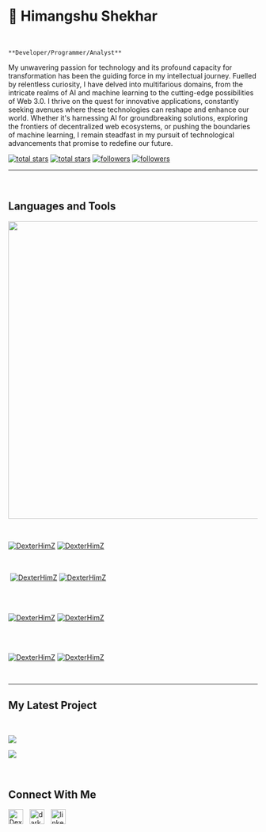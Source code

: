 <h1>🗿 Himangshu Shekhar</h1>
<br /> 

                    
`**Developer/Programmer/Analyst**`

                    

<p align="left">My unwavering passion for technology and its profound capacity for transformation has been the guiding force in my intellectual journey. Fuelled by relentless curiosity, I have delved into multifarious domains, from the intricate realms of AI and machine learning to the cutting-edge possibilities of Web 3.0. I thrive on the quest for innovative applications, constantly seeking avenues where these technologies can reshape and enhance our world. Whether it's harnessing AI for groundbreaking solutions, exploring the frontiers of decentralized web ecosystems, or pushing the boundaries of machine learning, I remain steadfast in my pursuit of technological advancements that promise to redefine our future.</p>
<p align="left"> 
  <a href="https://github.com/DexterHimZ?tab=repositories&sort=stargazers#gh-light-mode-only">
    <img alt="total stars" title="Total stars on GitHub" src="https://custom-icon-badges.demolab.com/github/stars/DexterHimZ?color=3ea97d&style=for-the-badge&labelColor=40b682&logo=star#gh-light-mode-only"/></a>
  
  <a href="https://github.com/DexterHimZ?tab=repositories&sort=stargazers#gh-dark-mode-only">
    <img alt="total stars" title="Total stars on GitHub" src="https://custom-icon-badges.demolab.com/github/stars/DexterHimZ?color=655489&style=for-the-badge&labelColor=c691e9&logo=star#gh-dark-mode-only"/></a>
  
  <a href="https://github.com/DexterHimZ?tab=followers#gh-light-mode-only">
    <img alt="followers" title="Follow me on Github" src="https://custom-icon-badges.demolab.com/github/followers/DexterHimZ?color=2c4954&labelColor=2c3e50&style=for-the-badge&logo=person-add&label=Follow&logoColor=white#gh-light-mode-only"/></a>
    
  <a href="https://github.com/DexterHimZ?tab=followers#gh-dark-mode-only">
    <img alt="followers" title="Follow me on Github" src="https://custom-icon-badges.demolab.com/github/followers/DexterHimZ?color=dacc84&labelColor=f9e692&style=for-the-badge&logo=person-add&label=Follow&logoColor=white#gh-dark-mode-only"/></a>
</p>

---
<br />

                    

<h2>Languages and Tools</h2> 
<p align="left">
<img width="600px"  src="https://skillicons.dev/icons?i=c,cpp,git,go,java,linux,react,redux,css,gtml,py,solidity,tensorflow,ts,unreal,aws&perline=9"  />
</p>
<br />

                    

<p><a href="https://github.com/DexterHimZ#gh-dark-mode-only" target="_blank"><img align="center" src="https://github-readme-stats.vercel.app/api/top-langs/?username=DexterHimZ&langs_count=6&show_icon=true&layout=compact&theme=nightowl#gh-dark-mode-only" alt="DexterHimZ" /></a>
  <a href="https://github.com/DexterHimZ#gh-light-mode-only" target="_blank"><img align="center" src="https://github-readme-stats.vercel.app/api/top-langs/?username=DexterHimZ&langs_count=6&show_icon=true&layout=compact&theme=vue#gh-light-mode-only" alt="DexterHimZ" /></a>
</p>

<br />

<p>&nbsp;<a href="https://github.com/DexterHimZ#gh-dark-mode-only" target="_blank"><img align="center" src="https://github-readme-stats.vercel.app/api?username=DexterHimZ&count_private=true&show_icons=true&theme=nightowl#gh-dark-mode-only" alt="DexterHimZ" /></a>
<a href="https://github.com/DexterHimZ#gh-light-mode-only" target="_blank"><img align="center" src="https://github-readme-stats.vercel.app/api?username=DexterHimZ&count_private=true&show_icons=true&theme=vue#gh-light-mode-only" alt="DexterHimZ" /></a>
</p> 
<br>
<br />

<p><a href="https://github.com/DexterHimZ#gh-dark-mode-only" target="_blank"><img align="center" src="https://streak-stats.demolab.com?user=DexterHimZ&theme=nightowl#gh-dark-mode-only" alt="DexterHimZ"/></a>
<a href="https://github.com/DexterHimZ#gh-light-mode-only" target="_blank"><img align="center" src="https://streak-stats.demolab.com?user=DexterHimZ&theme=vue#gh-light-mode-only" alt="DexterHimZ"/></a></p>
<br/>
<br />

<p><a href="https://github.com/DexterHimZ#gh-dark-mode-only" target="_blank"><img align="center" src="https://github-readme-activity-graph.cyclic.app/graph?username=DexterHimZ&theme=nightowl#gh-dark-mode-only" alt="DexterHimZ" /></a>
<a href="https://github.com/DexterHimZ#gh-light-mode-only" target="_blank"><img align="center" src="https://github-readme-activity-graph.cyclic.app/graph?username=DexterHimZ&theme=vue#gh-light-mode-only" alt="DexterHimZ" /></a></p>
<br/>

---


                    

<h2>My Latest Project</h2> 
<br />
<p><a href="https://github.com/DexterHimZ/Cowin-Notification-alerts#gh-dark-mode-only" target="_blank"><img align="center" src="https://github-readme-stats.vercel.app/api/pin/?username=DexterHimZ&repo=Cowin-Notification-alerts&theme=nightowl&show_owner=true#gh-dark-mode-only"/></a></p>
<p><a href="https://github.com/DexterHimZ/Cowin-Notification-alerts#gh-light-mode-only" target="_blank"><img align="center" src="https://github-readme-stats.vercel.app/api/pin/?username=DexterHimZ&repo=Cowin-Notification-alerts&theme=vue&show_owner=true#gh-light-mode-only"/></a></p>
<br />

                    

<h2>Connect With Me</h2> 
<p align="left">
<a href="https://twitter.com/DexterHimz" target="_blank"><img align="left" width="30px" style="padding-right:10px;" src="https://raw.githubusercontent.com/rahuldkjain/github-profile-readme-generator/master/src/images/icons/Social/twitter.svg" alt="DexterHimz" /></a>
<a href="https://instagram.com/dark.maverick" target="_blank"><img align="left" width="30px" style="padding-right:10px" src="https://raw.githubusercontent.com/rahuldkjain/github-profile-readme-generator/master/src/images/icons/Social/instagram.svg" alt="dark.maverick" /></a>
<a href="https://www.linkedin.com/in/himangshushekhar" target="_blank"><img align="left" alt="linkedin" width="30px" style="padding-right: 10px;" src="https://cdn.jsdelivr.net/gh/devicons/devicon/icons/linkedin/linkedin-original.svg" /></a>
</p>
